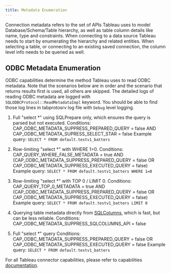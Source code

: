 ```yaml
---
title: Metadata Enumeration
---
```


Connection metadata refers to the set of APIs Tableau uses to model Database/Schema/Table hierarchy, as well as table column details like name, type and constraints. When connecting to a data source Tableau needs to start by enumerating the hierarchy and related entities. When selecting a table, or connecting to an existing saved connection,  the column level info needs to be queried as well. 

## ODBC Metadata Enumeration
ODBC capabilities determine the method Tableau uses to read ODBC metadata.  Note that the scenarios below are in order and the scenario that returns results first is used, all others are skipped. The detailed logs of reading ODBC metadata are logged with `SQLODBCProtocol::ReadMetadataImpl` keyword.  You should be able to find those log lines in tabprotosrv log file with `Debug` level logging.

1. Full "select *" using SQLPrepare only, which ensures the query is parsed but not executed.
Conditions: CAP_ODBC_METADATA_SUPPRESS_PREPARED_QUERY = false AND CAP_ODBC_METADATA_SUPRESS_SELECT_STAR = false
Example query: `SELECT * FROM default.testv1_batters`

2. Row-limiting "select *" with WHERE 1=0.
Conditions: CAP_QUERY_WHERE_FALSE_METADATA = true AND (CAP_ODBC_METADATA_SUPPRESS_PREPARED_QUERY = false OR CAP_ODBC_METADATA_SUPPRESS_EXECUTED_QUERY = false)
Example query: `SELECT * FROM default.testv1_batters WHERE 1=0`

3. Row-limiting "select *" with TOP 0 / LIMIT 0.
Conditions: CAP_QUERY_TOP_0_METADATA = true AND (CAP_ODBC_METADATA_SUPPRESS_PREPARED_QUERY = false OR CAP_ODBC_METADATA_SUPPRESS_EXECUTED_QUERY = false)
Example query: `SELECT * FROM default.testv1_batters LIMIT 0`

4. Querying table metadata directly from [SQLColumns](https://docs.microsoft.com/en-us/sql/odbc/reference/syntax/sqlcolumns-function), which is fast, but can be less reliable.
Conditions: CAP_ODBC_METADATA_SUPPRESS_SQLCOLUMNS_API = false

5. Full "select *" query
Conditions: CAP_ODBC_METADATA_SUPPRESS_PREPARED_QUERY = false OR CAP_ODBC_METADATA_SUPPRESS_EXECUTED_QUERY = false
Example query: `SELECT * FROM default.testv1_batters`

For all Tableau connector capabilities, please refer to capabilities [documentation](https://tableau.github.io/connector-plugin-sdk/docs/capabilities).

